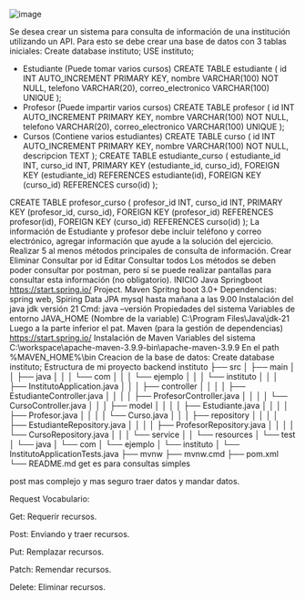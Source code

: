 ![image](https://github.com/user-attachments/assets/64d283c8-4bc5-4296-a3fe-b931f1fe0525)

Se desea crear un sistema para consulta de información de una institución utilizando un API.
Para esto se debe crear una base de datos con 3 tablas iniciales:
Create database instituto;
USE instituto;
-	Estudiante (Puede tomar varios cursos)
CREATE TABLE estudiante (
    id INT AUTO_INCREMENT PRIMARY KEY,
    nombre VARCHAR(100) NOT NULL,
    telefono VARCHAR(20),
    correo_electronico VARCHAR(100) UNIQUE
);
-	Profesor (Puede impartir varios cursos)
CREATE TABLE profesor (
    id INT AUTO_INCREMENT PRIMARY KEY,
    nombre VARCHAR(100) NOT NULL,
    telefono VARCHAR(20),
    correo_electronico VARCHAR(100) UNIQUE
);
-	Cursos (Contiene varios estudiantes)
CREATE TABLE curso (
    id INT AUTO_INCREMENT PRIMARY KEY,
    nombre VARCHAR(100) NOT NULL,
    descripcion TEXT
);
CREATE TABLE estudiante_curso (
    estudiante_id INT,
    curso_id INT,
    PRIMARY KEY (estudiante_id, curso_id),
    FOREIGN KEY (estudiante_id) REFERENCES estudiante(id),
    FOREIGN KEY (curso_id) REFERENCES curso(id)
);

CREATE TABLE profesor_curso (
    profesor_id INT,
    curso_id INT,
    PRIMARY KEY (profesor_id, curso_id),
    FOREIGN KEY (profesor_id) REFERENCES profesor(id),
    FOREIGN KEY (curso_id) REFERENCES curso(id)
);
La información de Estudiante y profesor debe incluir teléfono y correo electrónico, agregar información que ayude a la solución del ejercicio.
Realizar 5 al menos métodos principales de consulta de información.
Crear 
Eliminar
Consultar por id
Editar
Consultar todos
Los métodos se deben poder consultar por postman, pero sí se puede realizar pantallas para consultar esta información (no obligatorio).
INICIO
Java Springboot
https://start.spring.io/
Project. Maven
Spritng boot 3.0+
Dependencias: spring web, Spiring Data JPA
mysql
hasta mañana a las 9.00
Instalación del java jdk versión 21
Cmd:  java –versión
Propiedades del sistema
Variables de entorno
JAVA_HOME (Nombre de la variable)
C:\Program Files\Java\jdk-21
Luego a la parte inferior el pat.
Maven (para la gestión de dependencias)
https://start.spring.io/
Instalación de Maven
Variables del sistema
C:\workspace\apache-maven-3.9.9-bin\apache-maven-3.9.9
En el path %MAVEN_HOME%\bin
Creacion de la base de datos:
Create database instituto;
Estructura de mi proyecto backend
instituto
├── src
│   ├── main
│   │   ├── java
│   │   │   └── com
│   │   │       └── ejemplo
│   │   │           └── instituto
│   │   │               ├── InstitutoApplication.java
│   │   │               ├── controller
│   │   │               │   ├── EstudianteController.java
│   │   │               │   ├── ProfesorController.java
│   │   │               │   └── CursoController.java
│   │   │               ├── model
│   │   │               │   ├── Estudiante.java
│   │   │               │   ├── Profesor.java
│   │   │               │   └── Curso.java
│   │   │               ├── repository
│   │   │               │   ├── EstudianteRepository.java
│   │   │               │   ├── ProfesorRepository.java
│   │   │               │   └── CursoRepository.java
│   │   │               └── service
│   │   └── resources
│   └── test
│       └── java
│           └── com
│               └── ejemplo
│                   └── instituto
│                       └── InstitutoApplicationTests.java
├── mvnw
├── mvnw.cmd
├── pom.xml
└── README.md
get es para consultas simples

post mas complejo y mas seguro traer datos y mandar datos.

Request Vocabulario:

Get: Requerir recursos.

Post: Enviando y traer recursos.

Put: Remplazar recursos.

Patch: Remendar recursos.

Delete: Eliminar recursos.
